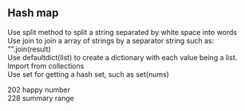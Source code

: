 ## Hash map
Use split method to split a string separated by white space into words  
Use join to join a array of strings by a separator string such as: "".join(result)  
Use defaultdict(list) to create a dictionary with each value being a list. Import from collections  
Use set for getting a hash set, such as set(nums)

202 happy number  
228 summary range

